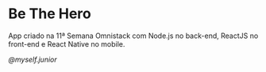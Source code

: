 # Be The Hero
App criado na 11ª Semana Omnistack com Node.js no back-end, ReactJS no front-end e React Native no mobile.

_@myself.junior_

